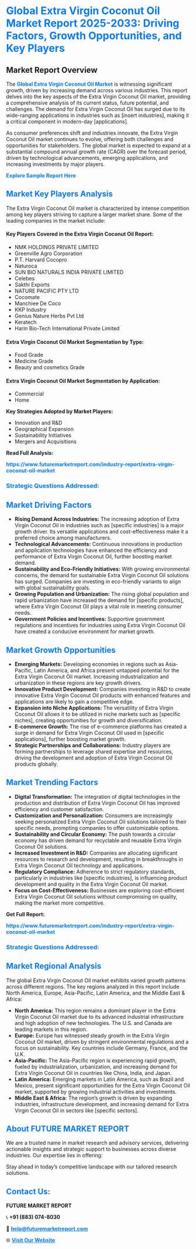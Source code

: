 <h1 style="color: #007BFF;">Global Extra Virgin Coconut Oil Market Report 2025-2033: Driving Factors, Growth Opportunities, and Key Players</h1>

<section id="overview">
<h2>Market Report Overview</h2>
<p>The <a href="https://www.futuremarketreport.com/industry-report/extra-virgin-coconut-oil-market" style="color: #007BFF; text-decoration: none;"><strong>Global Extra Virgin Coconut Oil Market</strong></a> is witnessing significant growth, driven by increasing demand across various industries. This report delves into the key aspects of the Extra Virgin Coconut Oil market, providing a comprehensive analysis of its current status, future potential, and challenges. The demand for Extra Virgin Coconut Oil has surged due to its wide-ranging applications in industries such as [insert industries], making it a critical component in modern-day [applications].</p>
<p>As consumer preferences shift and industries innovate, the Extra Virgin Coconut Oil market continues to evolve, offering both challenges and opportunities for stakeholders. The global market is expected to expand at a substantial compound annual growth rate (CAGR) over the forecast period, driven by technological advancements, emerging applications, and increasing investments by major players.</p>
</section>

<section id="overview">
<p><a href="https://www.futuremarketreport.com/request-sample/reportId=86626" style="color: #007BFF; text-decoration: none;"><strong>Explore Sample Report Here</strong></a></p>
</section>

<section id="key-players">
<h2 style="color: #007BFF;">Market Key Players Analysis</h2>
<p>The Extra Virgin Coconut Oil market is characterized by intense competition among key players striving to capture a larger market share. Some of the leading companies in the market include:</p>
<h4>Key Players Covered in the Extra Virgin Coconut Oil Report:</h4>
<ul><li>NMK HOLDINGS PRIVATE LIMITED</li><li>Greenville Agro Corporation</li><li>P.T. Harvard Cocopro</li><li>Naturoca</li><li>SUN BIO NATURALS INDIA PRIVATE LIMITED</li><li>Celebes</li><li>Sakthi Exports</li><li>NATURE PACIFIC PTY LTD</li><li>Cocomate</li><li>Manchiee De Coco</li><li>KKP Industry</li><li>Genius Nature Herbs Pvt Ltd</li><li>Keratech</li><li>Harin Bio-Tech International Private Limited</li></ul>
<h4>Extra Virgin Coconut Oil Market Segmentation by Type:</h4>
<ul><li>Food Grade</li><li>Medicine Grade</li><li>Beauty and cosmetics Grade</li></ul>

<h4>Extra Virgin Coconut Oil Market Segmentation by Application:</h4>
<ul><li>Commercial</li><li>Home</li></ul>
<p><strong>Key Strategies Adopted by Market Players:</strong></p>
<ul>
<li>Innovation and R&D</li>
<li>Geographical Expansion</li>
<li>Sustainability Initiatives</li>
<li>Mergers and Acquisitions</li>
</ul>
</section>

<section>
<p><strong>Read Full Analysis: </strong></p><a href="https://www.futuremarketreport.com/industry-report/extra-virgin-coconut-oil-market" style="color: #007BFF; text-decoration: none;"><strong>https://www.futuremarketreport.com/industry-report/extra-virgin-coconut-oil-market</strong></a>
<h3 style="color: #007BFF;">Strategic Questions Addressed:</h3>
</section>

<section id="driving-factors">
<h2 style="color: #007BFF;">Market Driving Factors</h2>
<ul>
<li><strong>Rising Demand Across Industries:</strong> The increasing adoption of Extra Virgin Coconut Oil in industries such as [specific industries] is a major growth driver. Its versatile applications and cost-effectiveness make it a preferred choice among manufacturers.</li>
<li><strong>Technological Advancements:</strong> Continuous innovations in production and application technologies have enhanced the efficiency and performance of Extra Virgin Coconut Oil, further boosting market demand.</li>
<li><strong>Sustainability and Eco-Friendly Initiatives:</strong> With growing environmental concerns, the demand for sustainable Extra Virgin Coconut Oil solutions has surged. Companies are investing in eco-friendly variants to align with global sustainability goals.</li>
<li><strong>Growing Population and Urbanization:</strong> The rising global population and rapid urbanization have increased the demand for [specific products], where Extra Virgin Coconut Oil plays a vital role in meeting consumer needs.</li>
<li><strong>Government Policies and Incentives:</strong> Supportive government regulations and incentives for industries using Extra Virgin Coconut Oil have created a conducive environment for market growth.</li>
</ul>
</section>

<section id="growth-opportunities">
<h2 style="color: #007BFF;">Market Growth Opportunities</h2>
<ul>
<li><strong>Emerging Markets:</strong> Developing economies in regions such as Asia-Pacific, Latin America, and Africa present untapped potential for the Extra Virgin Coconut Oil market. Increasing industrialization and urbanization in these regions are key growth drivers.</li>
<li><strong>Innovative Product Development:</strong> Companies investing in R&D to create innovative Extra Virgin Coconut Oil products with enhanced features and applications are likely to gain a competitive edge.</li>
<li><strong>Expansion into Niche Applications:</strong> The versatility of Extra Virgin Coconut Oil allows it to be utilized in niche markets such as [specific niches], creating opportunities for growth and diversification.</li>
<li><strong>E-commerce Growth:</strong> The rise of e-commerce platforms has created a surge in demand for Extra Virgin Coconut Oil used in [specific applications], further boosting market growth.</li>
<li><strong>Strategic Partnerships and Collaborations:</strong> Industry players are forming partnerships to leverage shared expertise and resources, driving the development and adoption of Extra Virgin Coconut Oil products globally.</li>
</ul>
</section>

<section id="trending-factors">
<h2 style="color: #007BFF;">Market Trending Factors</h2>
<ul>
<li><strong>Digital Transformation:</strong> The integration of digital technologies in the production and distribution of Extra Virgin Coconut Oil has improved efficiency and customer satisfaction.</li>
<li><strong>Customization and Personalization:</strong> Consumers are increasingly seeking personalized Extra Virgin Coconut Oil solutions tailored to their specific needs, prompting companies to offer customizable options.</li>
<li><strong>Sustainability and Circular Economy:</strong> The push towards a circular economy has driven demand for recyclable and reusable Extra Virgin Coconut Oil solutions.</li>
<li><strong>Increased Investment in R&D:</strong> Companies are allocating significant resources to research and development, resulting in breakthroughs in Extra Virgin Coconut Oil technology and applications.</li>
<li><strong>Regulatory Compliance:</strong> Adherence to strict regulatory standards, particularly in industries like [specific industries], is influencing product development and quality in the Extra Virgin Coconut Oil market.</li>
<li><strong>Focus on Cost-Effectiveness:</strong> Businesses are exploring cost-efficient Extra Virgin Coconut Oil solutions without compromising on quality, making the market more competitive.</li>
</ul>
</section>

<section>
<p><strong>Get Full Report: </strong></p><a href="https://www.futuremarketreport.com/industry-report/extra-virgin-coconut-oil-market" style="color: #007BFF; text-decoration: none;"><strong>https://www.futuremarketreport.com/industry-report/extra-virgin-coconut-oil-market</strong></a>
<h3 style="color: #007BFF;">Strategic Questions Addressed:</h3>
</section>


<section id="regional-analysis">
<h2 style="color: #007BFF;">Market Regional Analysis</h2>
<p>The global Extra Virgin Coconut Oil market exhibits varied growth patterns across different regions. The key regions analyzed in this report include North America, Europe, Asia-Pacific, Latin America, and the Middle East & Africa:</p>
<ul>
<li><strong>North America:</strong> This region remains a dominant player in the Extra Virgin Coconut Oil market due to its advanced industrial infrastructure and high adoption of new technologies. The U.S. and Canada are leading markets in this region.</li>
<li><strong>Europe:</strong> Europe has witnessed steady growth in the Extra Virgin Coconut Oil market, driven by stringent environmental regulations and a focus on sustainability. Key countries include Germany, France, and the U.K.</li>
<li><strong>Asia-Pacific:</strong> The Asia-Pacific region is experiencing rapid growth, fueled by industrialization, urbanization, and increasing demand for Extra Virgin Coconut Oil in countries like China, India, and Japan.</li>
<li><strong>Latin America:</strong> Emerging markets in Latin America, such as Brazil and Mexico, present significant opportunities for the Extra Virgin Coconut Oil market, supported by growing industrial activities and investments.</li>
<li><strong>Middle East & Africa:</strong> The region’s growth is driven by expanding industries, infrastructure development, and increasing demand for Extra Virgin Coconut Oil in sectors like [specific sectors].</li>
</ul>
</section>

<footer>
<h2 style="color: #007BFF;">About FUTURE MARKET REPORT</h2>
<p>We are a trusted name in market research and advisory services, delivering actionable insights and strategic support to businesses across diverse industries. Our expertise lies in offering:</p>

<p>Stay ahead in today’s competitive landscape with our tailored research solutions.</p>

<h2 style="color: #007BFF;">Contact Us:</h2>
<p><strong>FUTURE MARKET REPORT</strong></p>
<p>📞 <strong>+91 (883) 074-8030</strong></p>
<p>📧 <strong><a href="mailto:help@futuremarketreport.com" style="color: #007BFF;">help@futuremarketreport.com</a></strong></p>
<p>🌐 <strong><a href="https://www.futuremarketreport.com/" style="color: #007BFF;">Visit Our Website</a></strong></p>
</footer>